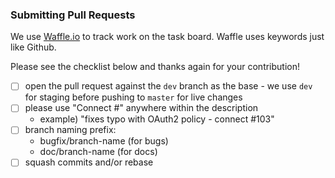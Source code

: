 ### Submitting Pull Requests
We use [Waffle.io](https://waffle.io/ExpressGateway/express-gateway) to track work on the task board. Waffle uses keywords just like Github.

Please see the checklist below and thanks again for your contribution!

- [ ] open the pull request against the `dev` branch as the base - we use `dev` for staging before pushing to `master` for live changes
- [ ] please use "Connect #<Github Issue>" anywhere within the description
  - example) "fixes typo with OAuth2 policy - connect #103"
- [ ] branch naming prefix:
  - bugfix/branch-name (for bugs)
  - doc/branch-name (for docs)
- [ ] squash commits and/or rebase